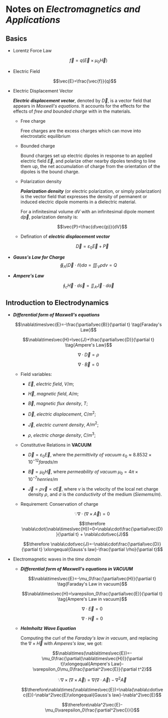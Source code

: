 # Notes on ***Electromagnetics and Applications***

## Basics

- Lorentz Force Law
	
	$$\vec{f} = q(\vec{E}\times\mu_0 \vec{H})$$

- Electric Field

$$\vec{E}=\frac{\vec{f}}{q}$$

- Electric Displacement Vector

	***Electric displacement vector***, denoted by $\vec{D}$, is a vector field that appears in *Maxwell's equations*. It accounts for the effects for the effects of *free and bounded charge* with in the materials.

	- Free charge
		
		Free charges are the excess charges which can move into electrostatic equilibrium
		
	- Bounded charge

		Bound charges set up electric dipoles in response to an applied electric field $\vec{E}$, and polarize other nearby dipoles tending to line them up, the net accumulation of charge from the orientation of the dipoles is the bound charge.

	- Polarization density
	
		***Polarization density*** (or electric polarization, or simply polarization) is the vector field that expresses the density of permanent or induced electric dipole moments in a dielectric material.
	
		For a infinitesimal volume $dV$ with an infinitesimal dipole moment $d\vec{p}$, polarization density is:
	
		$$\vec{P}=\frac{d\vec{p}}{dV}$$

	- Defination of ***electric displacement vector***

		$$\vec{D}=\varepsilon_0 \vec{E} + \vec{P}$$

- ***Gauss's Law for Charge***
	$$\oiint_A(\vec{D}\cdot\hat{n})da = \iiint_V \rho dv=Q$$

- ***Ampere's Law***
	
	$$\oint_c\vec{H}\cdot d\vec{s}=\iint_A\vec{J}\cdot d\vec{a}$$


## Introduction to Electrodynamics

- ***Differential form of Maxwell's equations***

  

	$$\nabla\times\vec{E}=-\frac{\partial\vec{B}}{\partial t} \tag{Faraday's Law}$$

	$$\nabla\times\vec{H}=\vec{J}+\frac{\partial\vec{D}}{\partial t} \tag{Ampere's Law}$$

	$$\nabla\cdot\vec{D}=\rho \tag{Gauss's Law}$$

	$$\nabla\cdot\vec{B}=0 \tag{Gauss's Law}$$

  

	- Field variables:

		- $\vec{E}$, *electric field*, $V/m$;

		- $\vec{H}$, *magnetic field*, $A/m$;

		- $\vec{B}$, *magnetic flux density*, $T$;

		- $\vec{D}$, *electric displacement*, $C/m^2$;

		- $\vec{J}$, *electric current density*, $A/m^2$;

		- $\rho$, *electric charge density*, $C/m^3$;

  

	- Constitutive Relations in **VACUUM**

		- $\vec{D}=\varepsilon_0\vec{E}$, where the *permittivity of vacuum* $\varepsilon_0\approx 8.8532\times10^{-12} farads/m$

		- $\vec{B}=\mu_0\vec{H}$, where *permeability of vacuum* $\mu_0=4\pi\times10^{-7} henries/m$

		- $\vec{J}=\rho\vec{v}=\sigma\vec{E}$, where $v$ is the velocity of the local net charge density $\rho$, and $\sigma$ is the *conductivity* of the medium (*Siemems/m*).

	- Requirement: Conservation of charge

		$$\because \nabla\cdot(\nabla\times\vec{A})=0$$

		$$\therefore \nabla\cdot(\nabla\times\vec{H})=0=\nabla\cdot\frac{\partial\vec{D}}{\partial t} + \nabla\cdot\vec{J}$$

		$$\therefore \nabla\cdot\vec{J}=-\nabla\cdot\frac{\partial\vec{D}}{\partial t} \xlongequal{Gauss's law}-\frac{\partial \rho}{\partial t}$$

  

- Electromagnetic waves in the *time domain*

  

	- ***Differential form of Maxwell's equations in VACUUM***

		$$\nabla\times\vec{E}=-\mu_0\frac{\partial\vec{H}}{\partial t} \tag{Faraday's Law in vacuum}$$

		$$\nabla\times\vec{H}=\varepsilon_0\frac{\partial\vec{E}}{\partial t} \tag{Ampere's Law in vacuum}$$

		$$\nabla\cdot\vec{E}=0 \tag{Gauss's Law in vacuum}$$

		$$\nabla\cdot\vec{H}=0 \tag{Gauss's Law in vacuum}$$

	- ***Helmholtz Wave Equation***
		
		Computing the curl of the *Faraday's law in vacuum*, and replacing the $\nabla\times\vec{H}$ with *Amperes's law*, we got:
		
		$$\nabla\times(\nabla\times\vec{E})=-\mu_0\frac{\partial(\nabla\times\vec{H})}{\partial t}\xlongequal{Ampere's Law}-\varepsilon_0\mu_0\frac{\partial^2\vec{E}}{\partial t^2}$$

		$$\because \nabla\times(\nabla\times\vec{A})=\nabla(\nabla\cdot\vec{A})-\nabla^2\vec{A}$$

		$$\therefore\nabla\times(\nabla\times\vec{E})=\nabla(\nabla\cdot\vec{E})-\nabla^2\vec{E}\xlongequal{Gauss's law}-\nabla^2\vec{E}$$

		$$\therefore\nabla^2\vec{E}-\mu_0\varepsilon_0\frac{\partial^2\vec{}}{}$$
<!--stackedit_data:
eyJoaXN0b3J5IjpbNTkwOTU2NjEzLDY5NDgzMjU4Niw5MzczNz
E2MDAsLTE2MTYwMzk4NTldfQ==
-->